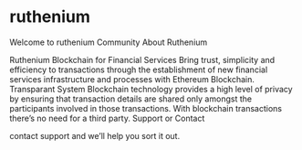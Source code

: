 # ruthenium
Welcome to ruthenium Community
About Ruthenium

Ruthenium Blockchain for Financial Services Bring trust, simplicity and efficiency to transactions through the establishment of new financial services infrastructure and processes with Ethereum Blockchain. Transparant System Blockchain technology provides a high level of privacy by ensuring that transaction details are shared only amongst the participants involved in those transactions. With blockchain transactions there’s no need for a third party.
Support or Contact

contact support and we’ll help you sort it out.
